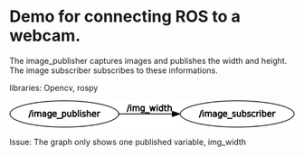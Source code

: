 # Demo for connecting ROS to a webcam. 
The image_publisher captures images and publishes the width and height. 
The image subscriber subscribes to these informations.

libraries: Opencv, rospy

![alt text](out/rosgraph.png "ROS computation graph (rqt_graph)")

Issue: The graph only shows one published variable, img_width
